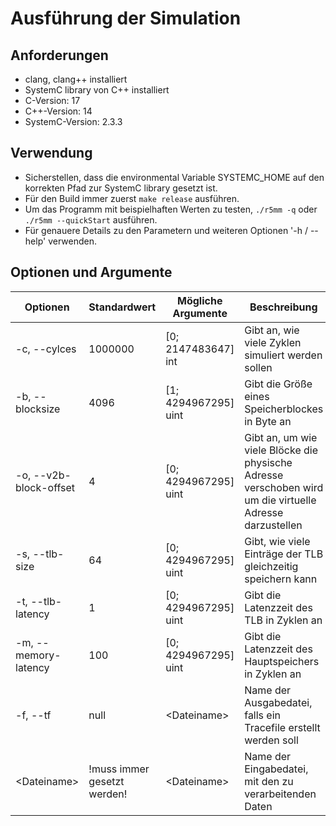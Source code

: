 # Ausführung der Simulation

## Anforderungen

- clang, clang++ installiert
- SystemC library von C++ installiert
- C-Version: 17
- C++-Version: 14
- SystemC-Version: 2.3.3


## Verwendung

- Sicherstellen, dass die environmental Variable SYSTEMC_HOME auf den korrekten Pfad zur SystemC library gesetzt ist.
- Für den Build immer zuerst `make release` ausführen.
- Um das Programm mit beispielhaften Werten zu testen, `./r5mm -q` oder `./r5mm --quickStart` ausführen.
- Für genauere Details zu den Parametern und weiteren Optionen '-h / --help' verwenden.

## Optionen und Argumente
| Optionen                  | Standardwert                  | Mögliche Argumente    | Beschreibung      |
| -------------             | -------------                 | ------------------    | ----------------- |
| -c, --cylces              | 1000000                       | [0; 2147483647] int   | Gibt an, wie viele Zyklen simuliert werden sollen |
| -b, --blocksize           | 4096                          | [1; 4294967295] uint  | Gibt die Größe eines Speicherblockes in Byte an |
| -o, --v2b-block-offset    | 4                             | [0; 4294967295] uint  |  Gibt an, um wie viele Blöcke die physische Adresse verschoben wird um die virtuelle Adresse darzustellen |
| -s, --tlb-size            | 64                            | [0; 4294967295] uint  | Gibt, wie viele Einträge der TLB gleichzeitig speichern kann |
| -t, --tlb-latency         | 1                             | [0; 4294967295] uint  | Gibt die Latenzzeit des TLB in Zyklen an |
| -m, --memory-latency      | 100                           | [0; 4294967295] uint  | Gibt die Latenzzeit des Hauptspeichers in Zyklen an |
| -f, --tf                  | null                          | &lt;Dateiname&gt;     | Name der Ausgabedatei, falls ein Tracefile erstellt werden soll |
| &lt;Dateiname&gt;         | !muss immer gesetzt werden!   | &lt;Dateiname&gt;     | Name der Eingabedatei, mit den zu verarbeitenden Daten
